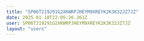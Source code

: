 ```yaml
---
title: "SP06T219291G2XKWRPJHEYM9XREYK2K3K32JZ7JZ"
date: 2025-01-10T22:05:26.361Z
user: SP06T219291G2XKWRPJHEYM9XREYK2K3K32JZ7JZ
layout: "users"
---
```

    